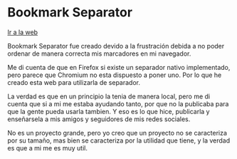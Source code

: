 <div>
    <h1>Bookmark Separator</h1>
    <a target="_blank" rel="noreferrer nofollow noopener" href="https://bookmark-separator.ruxwez.ga">Ir a la web</a>
</div>

Bookmark Separator fue creado devido a la frustración debida a no poder ordenar de manera correcta mis marcadores en mi navegador.

Me di cuenta de que en Firefox si existe un separador nativo implementado, pero parece que Chromium no esta dispuesto a poner uno. Por lo que he creado esta web para utilizarla de separador.

La verdad es que en un principio la tenia de manera local, pero me di cuenta que si a mi me estaba ayudando tanto, por que no la publicaba para que la gente pueda usarla tambien. Y eso es lo que hice, publicarla y enseñarsela a mis amigos y seguidores de mis redes sociales.

No es un proyecto grande, pero yo creo que un proyecto no se caracteriza por su tamaño, mas bien se caracteriza por la utilidad que tiene, y la verdad es que a mi me es muy util.